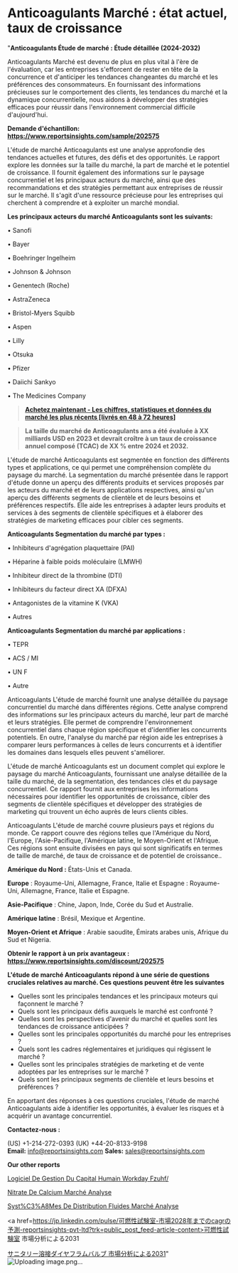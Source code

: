 # Anticoagulants Marché : état actuel, taux de croissance

"<strong>Anticoagulants Étude de marché : Étude détaillée (2024-2032)</strong>

Anticoagulants Marché est devenu de plus en plus vital à l'ère de l'évaluation, car les entreprises s'efforcent de rester en tête de la concurrence et d'anticiper les tendances changeantes du marché et les préférences des consommateurs. En fournissant des informations précieuses sur le comportement des clients, les tendances du marché et la dynamique concurrentielle, nous aidons à développer des stratégies efficaces pour réussir dans l'environnement commercial difficile d'aujourd'hui.

<strong>Demande d'échantillon: <a href=https://www.reportsinsights.com/sample/202575>https://www.reportsinsights.com/sample/202575</a></strong>

L'étude de marché Anticoagulants est une analyse approfondie des tendances actuelles et futures, des défis et des opportunités. Le rapport explore les données sur la taille du marché, la part de marché et le potentiel de croissance. Il fournit également des informations sur le paysage concurrentiel et les principaux acteurs du marché, ainsi que des recommandations et des stratégies permettant aux entreprises de réussir sur le marché. Il s'agit d'une ressource précieuse pour les entreprises qui cherchent à comprendre et à exploiter un marché mondial.

<strong>Les principaux acteurs du marché Anticoagulants sont les suivants:</strong>

• Sanofi

• Bayer

• Boehringer Ingelheim

• Johnson & Johnson

• Genentech (Roche)

• AstraZeneca

• Bristol-Myers Squibb

• Aspen

• Lilly 

• Otsuka

• Pfizer

• Daiichi Sankyo

• The Medicines Company
<blockquote><a href=https://www.reportsinsights.com/buynow/202575><span style=text-decoration: underline;><strong>Achetez maintenant - Les chiffres, statistiques et données du marché les plus récents [livrés en 48 à 72 heures]</strong></span></a></blockquote>
<blockquote><span style=text-decoration: underline;><strong>La taille du marché de Anticoagulants ans a été évaluée à XX milliards USD en 2023 et devrait croître à un taux de croissance annuel composé (TCAC) de XX % entre 2024 et 2032.</strong></span></blockquote>
L'étude de marché Anticoagulants est segmentée en fonction des différents types et applications, ce qui permet une compréhension complète du paysage du marché. La segmentation du marché présentée dans le rapport d'étude donne un aperçu des différents produits et services proposés par les acteurs du marché et de leurs applications respectives, ainsi qu'un aperçu des différents segments de clientèle et de leurs besoins et préférences respectifs. Elle aide les entreprises à adapter leurs produits et services à des segments de clientèle spécifiques et à élaborer des stratégies de marketing efficaces pour cibler ces segments.

<strong>Anticoagulants Segmentation du marché par types :</strong>

• Inhibiteurs d'agrégation plaquettaire (PAI)

• Héparine à faible poids moléculaire (LMWH)

• Inhibiteur direct de la thrombine (DTI)

• Inhibiteurs du facteur direct XA (DFXA)

• Antagonistes de la vitamine K (VKA)

• Autres

<strong>Anticoagulants Segmentation du marché par applications :</strong>

• TEPR

• ACS / MI

• UN F

• Autre

Anticoagulants L'étude de marché fournit une analyse détaillée du paysage concurrentiel du marché dans différentes régions. Cette analyse comprend des informations sur les principaux acteurs du marché, leur part de marché et leurs stratégies. Elle permet de comprendre l'environnement concurrentiel dans chaque région spécifique et d'identifier les concurrents potentiels. En outre, l'analyse du marché par région aide les entreprises à comparer leurs performances à celles de leurs concurrents et à identifier les domaines dans lesquels elles peuvent s'améliorer.

L'étude de marché Anticoagulants est un document complet qui explore le paysage du marché Anticoagulants, fournissant une analyse détaillée de la taille du marché, de la segmentation, des tendances clés et du paysage concurrentiel. Ce rapport fournit aux entreprises les informations nécessaires pour identifier les opportunités de croissance, cibler des segments de clientèle spécifiques et développer des stratégies de marketing qui trouvent un écho auprès de leurs clients cibles.

Anticoagulants L'étude de marché couvre plusieurs pays et régions du monde. Ce rapport couvre des régions telles que l'Amérique du Nord, l'Europe, l'Asie-Pacifique, l'Amérique latine, le Moyen-Orient et l'Afrique. Ces régions sont ensuite divisées en pays qui sont significatifs en termes de taille de marché, de taux de croissance et de potentiel de croissance..

<strong>Amérique du Nord :</strong> États-Unis et Canada.

<strong>Europe</strong> : Royaume-Uni, Allemagne, France, Italie et Espagne : Royaume-Uni, Allemagne, France, Italie et Espagne.

<strong>Asie-Pacifique</strong> : Chine, Japon, Inde, Corée du Sud et Australie.

<strong>Amérique latine</strong> : Brésil, Mexique et Argentine.

<strong>Moyen-Orient et Afrique</strong> : Arabie saoudite, Émirats arabes unis, Afrique du Sud et Nigeria.

<strong>Obtenir le rapport à un prix avantageux : <a href=https://www.reportsinsights.com/discount/202575>https://www.reportsinsights.com/discount/202575</a></strong>

<strong>L'étude de marché Anticoagulants répond à une série de questions cruciales relatives au marché. Ces questions peuvent être les suivantes</strong>
<ul>
  <li>Quelles sont les principales tendances et les principaux moteurs qui façonnent le marché ?</li>
  <li>Quels sont les principaux défis auxquels le marché est confronté ?</li>
  <li>Quelles sont les perspectives d'avenir du marché et quelles sont les tendances de croissance anticipées ?</li>
  <li>Quelles sont les principales opportunités du marché pour les entreprises ?</li>
  <li>Quels sont les cadres réglementaires et juridiques qui régissent le marché ?</li>
  <li>Quelles sont les principales stratégies de marketing et de vente adoptées par les entreprises sur le marché ?</li>
  <li>Quels sont les principaux segments de clientèle et leurs besoins et préférences ?</li>
</ul>
En apportant des réponses à ces questions cruciales, l'étude de marché Anticoagulants aide à identifier les opportunités, à évaluer les risques et à acquérir un avantage concurrentiel.

<strong>Contactez-nous :</strong>

(US) +1-214-272-0393
(UK) +44-20-8133-9198
<strong>Email:</strong> <a>info@reportsinsights.com</a>
<strong>Sales:</strong> <a>sales@reportsinsights.com</a>

<strong>Our other reports</strong>

<a href=https://www.linkedin.com/pulse/logiciel-de-gestion-du-capital-humain-workday-fzuhf/>Logiciel De Gestion Du Capital Humain Workday Fzuhf/</a>

<a href=https://www.linkedin.com/pulse/nitrate-de-calcium-march%C3%A9-informations-bas%C3%A9es-c5a3f/>Nitrate De Calcium Marché Analyse</a>

<a href=https://www.linkedin.com/pulse/syst%C3%A8mes-de-distribution-fluides-march%C3%A9-xffpf/>Syst%C3%A8Mes De Distribution Fluides Marché Analyse</a>

<a href=https://jp.linkedin.com/pulse/可燃性試験室-市場2028年までのcagrの予測-reportsinsights-pvt-ltd?trk=public_post_feed-article-content>可燃性試験室 市場分析による2031</a>

<a href=https://www.linkedin.com/pulse/サニタリー溶接ダイヤフラムバルブ-市場2023完全な地域分析-reportsinsights-pvt-ltd/>サニタリー溶接ダイヤフラムバルブ 市場分析による2031</a>"
![Uploading image.png…]()
